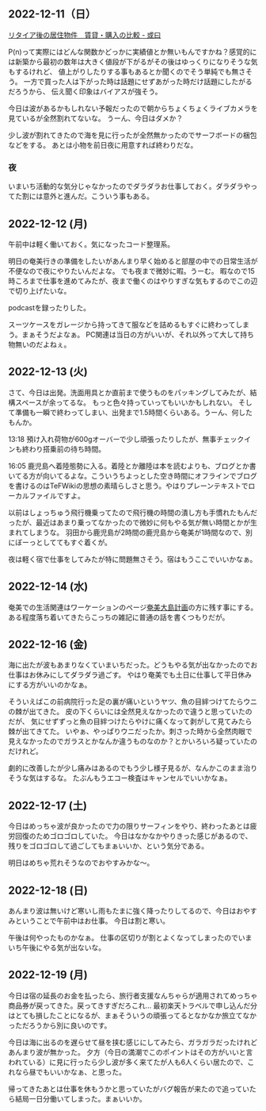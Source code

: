 ## 2022-12-11（日）

[リタイア後の居住物件　賃貸・購入の比較 - 或曰](https://blog2.issei.org/2022/12/10/wohnung-miete-vs-kaufen/)

P(n)って実際にはどんな関数かどっかに実績値とか無いもんですかね？感覚的には新築から最初の数年は大きく値段が下がるがその後はゆっくりになりそうな気もするけれど、
値上がりしたりする事もあるとか聞くのでそう単純でも無さそう。
一方で買った人は下がった時は話題にせずあがった時だけ話題にしたがるだろうから、
伝え聞く印象はバイアスが強そう。

今日は波があるかもしれない予報だったので朝からちょくちょくライブカメラを見ているが全然割れてないな。
うーん、今日はダメか？

少し波が割れてきたので海を見に行ったが全然無かったのでサーフボードの梱包などをする。
あとは小物を前日夜に用意すれば終わりだな。

### 夜

いまいち活動的な気分じゃなかったのでダラダラお仕事しておく。ダラダラやってた割には意外と進んだ。こういう事もある。

## 2022-12-12 (月)

午前中は軽く働いておく。気になったコード整理系。

明日の奄美行きの準備をしたいがあんまり早く始めると部屋の中での日常生活が不便なので夜にやりたいんだよな。
でも夜まで微妙に暇。うーむ。
暇なので15時ころまで仕事を進めてみたが、夜まで働くのはやりすぎな気もするのでこの辺で切り上げたいな。

podcastを録ったりした。

スーツケースをガレージから持ってきて服などを詰めるもすぐに終わってしまう。まぁそうだよなぁ。
PC関連は当日の方がいいが、それ以外って大して持ち物無いのだよねぇ。

## 2022-12-13 (火)

さて、今日は出発。洗面用具とか直前まで使うものをパッキングしてみたが、結構スペースが余ってるな。
もっと色々持っていってもいいかもしれない。
そして準備も一瞬で終わってしまい、出発まで1.5時間くらいある。うーん、何したもんか。

13:18 預け入れ荷物が600gオーバーで少し頑張ったりしたが、無事チェックインも終わり搭乗前の待ち時間。

16:05 鹿児島へ着陸態勢に入る。着陸とか離陸は本を読むよりも、ブログとか書いてる方が向いてるよな。こういうちよっとした空き時間にオフラインでブログを書けるのはTeFWikiの思想の素晴らしさと思う。やはりプレーンテキストでローカルファイルですよ。

以前はしょっちゅう飛行機乗ってたので飛行機の時間の潰し方も手慣れたもんだったが、最近はあまり乗ってなかったので微妙に何もやる気が無い時間とかが生まれてしまうな。
羽田から鹿児島が2時間の鹿児島から奄美が1時間なので、別にぼーっとしててもすぐ着くが。

夜は軽く宿で仕事をしてみたが特に問題無さそう。宿はもうここでいいかなぁ。

## 2022-12-14 (水)

奄美での生活関連はワーケーションのページ[奄美大島計画](奄美大島計画.md)の方に残す事にする。
ある程度落ち着いてきたらこっちの雑記に普通の話を書くつもりだが。

## 2022-12-16 (金)

海に出たが波もあまりなくていまいちだった。どうもやる気が出なかったのでお仕事はお休みにしてダラダラ過ごす。
やはり奄美でも土日に仕事して平日休みにする方がいいのかなぁ。

そういえばこの前病院行った足の裏が痛いというヤツ、魚の目絆つけてたらウニの棘が出てきた。
皮の下くらいには全然見えなかったので違うと思っていたのだが、
気にせずずっと魚の目絆つけたらやけに痛くなって剥がして見てみたら棘が出てきてた。
いやぁ、やっぱりウニだったか。刺さった時から全然肉眼で見えなかったのでガラスとかなんか違うものなのか？とかいろいろ疑っていたのだけれど。

劇的に改善したが少し痛みはあるのでもう少し様子見るが、なんかこのまま治りそうな気はするな。
たぶんもうエコー検査はキャンセルでいいかなぁ。

## 2022-12-17 (土)

今日はめっちゃ波が良かったので力の限りサーフィンをやり、終わったあとは疲労回復のためゴロゴロしていた。
今日はなかなかやりきった感じがあるので、残りをゴロゴロして過ごしてもまぁいいか、という気分である。

明日はめちゃ荒れそうなのでおやすみかな〜。

## 2022-12-18 (日)

あんまり波は無いけど寒いし雨もたまに強く降ったりしてるので、今日はおやすみということで午前中はお仕事。
今日は割と寒い。

午後は何やったものかなぁ。
仕事の区切りが割とよくなってしまったのでいまいち午後にやる気が出ないな。

## 2022-12-19 (月)

今日は宿の延長のお金を払ったら、旅行者支援なんちゃらが適用されてめっちゃ商品券が戻ってきた。戻ってきすぎだろこれ…
最初楽天トラベルで申し込んだ分はとても損したことになるが、まぁそういうの頑張ってるとなかなか旅立てなかっただろうから別に良いのです。

今日は海に出るのを遅らせて昼を挟む感じにしてみたら、ガラガラだったけれどあんまり波が無かった。
夕方（今日の満潮でこのポイントはその方がいいと言われている）に見に行ったら少し波が多く来てたが人も6人くらい居たので、これなら昼でもいいかなぁ、と思った。

帰ってきたあとは仕事を休もうかと思っていたがバグ報告が来たので追っていたら結局一日分働いてしまった。まぁいいか。